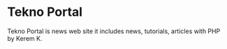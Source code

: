 Tekno Portal
=======================
Tekno Portal is news web site it includes news, tutorials, articles with  PHP by
Kerem K.
